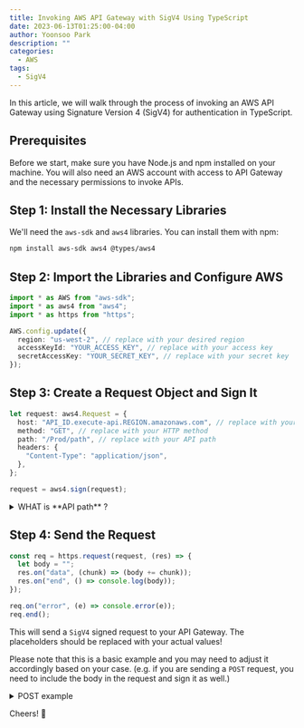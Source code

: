 ```yaml
---
title: Invoking AWS API Gateway with SigV4 Using TypeScript
date: 2023-06-13T01:25:00-04:00
author: Yoonsoo Park
description: ""
categories:
  - AWS
tags:
  - SigV4
---
```


In this article, we will walk through the process of invoking an AWS API Gateway using Signature Version 4 (SigV4) for authentication in TypeScript.

## Prerequisites

Before we start, make sure you have Node.js and npm installed on your machine. You will also need an AWS account with access to API Gateway and the necessary permissions to invoke APIs.

## Step 1: Install the Necessary Libraries

We'll need the `aws-sdk` and `aws4` libraries. You can install them with npm:

```bash
npm install aws-sdk aws4 @types/aws4
```

## Step 2: Import the Libraries and Configure AWS

```typescript
import * as AWS from "aws-sdk";
import * as aws4 from "aws4";
import * as https from "https";

AWS.config.update({
  region: "us-west-2", // replace with your desired region
  accessKeyId: "YOUR_ACCESS_KEY", // replace with your access key
  secretAccessKey: "YOUR_SECRET_KEY", // replace with your secret key
});
```

## Step 3: Create a Request Object and Sign It

```typescript
let request: aws4.Request = {
  host: "API_ID.execute-api.REGION.amazonaws.com", // replace with your API Gateway URL
  method: "GET", // replace with your HTTP method
  path: "/Prod/path", // replace with your API path
  headers: {
    "Content-Type": "application/json",
  },
};

request = aws4.sign(request);
```

<details>
<summary>WHAT is **API path** ? </summary>

The `path` in the request object refers to the specific endpoint in your API Gateway that you want to invoke. This is usually mapped to a specific function in your backend service. If you're using AWS Lambda as your backend service, each path in your API Gateway would be mapped to a specific Lambda function.

For example, let's say you have an API for managing users, and you have the following Lambda functions:

- `CreateUserFunction`: Creates a new user.
- `GetUserFunction`: Gets the details of a user.
- `UpdateUserFunction`: Updates details of a user.
- `DeleteUserFunction`: Deletes a user.

You can set up your API Gateway with the following paths:

- `POST /users`: Invokes `CreateUserFunction`.
- `GET /users/{userId}`: Invokes `GetUserFunction`.
- `PUT /users/{userId}`: Invokes `UpdateUserFunction`.
- `DELETE /users/{userId}`: Invokes `DeleteUserFunction`.

If you wanted to get the details of a user with the ID `123`, you would set the `path` in your request object to `/users/123` and put the `method` to `GET`.

So, in the code example, `/Prod/path` is a placeholder for the path you want to invoke in your API Gateway. You would replace this with the actual path for your API. (e.g. if you're invoking the `GetUserFunction` in the example above, you might set the `path` to `/users/123`).

Here's how you can modify the request object for this example:

```typescript
let request: aws4.Request = {
  host: "API_ID.execute-api.REGION.amazonaws.com", // replace with your API Gateway URL
  method: "GET", // replace with your HTTP method
  path: "/users/123", // replace with your API path
  headers: {
    "Content-Type": "application/json",
  },
};
```

Do not forget to replace `API_ID`, `REGION`, and the path with your actual values!

</details>

## Step 4: Send the Request

```typescript
const req = https.request(request, (res) => {
  let body = "";
  res.on("data", (chunk) => (body += chunk));
  res.on("end", () => console.log(body));
});

req.on("error", (e) => console.error(e));
req.end();
```

This will send a `SigV4` signed request to your API Gateway. The placeholders should be replaced with your actual values!

Please note that this is a basic example and you may need to adjust it accordingly based on your case. (e.g. if you are sending a `POST` request, you need to include the body in the request and sign it as well.)

<details>
<summary>POST example</summary>

Here's how you can modify the previous example to send a POST request with a body:

```typescript
import * as AWS from "aws-sdk";
import * as aws4 from "aws4";
import * as https from "https";

AWS.config.update({
  region: "us-east-1", // replace with your desired region
  accessKeyId: "YOUR_ACCESS_KEY", // replace with your access key
  secretAccessKey: "YOUR_SECRET_KEY", // replace with your secret key
});

let body = {
  key1: "value1",
  key2: "value2",
};

let request: aws4.Request = {
  host: "API_ID.execute-api.REGION.amazonaws.com", // replace with your API Gateway URL
  method: "POST", // replace with your HTTP method
  path: "/Prod/path", // replace with your API path
  headers: {
    "Content-Type": "application/json",
  },
  body: JSON.stringify(body),
};

request = aws4.sign(request);

const req = https.request(request, (res) => {
  let responseBody = "";
  res.on("data", (chunk) => (responseBody += chunk));
  res.on("end", () => console.log(responseBody));
});

req.on("error", (e) => console.error(e));

req.write(request.body);
req.end();
```

In this example, we're sending a JSON object as the body of the request. We stringify the object and include it in the `body` part of the request object, and then we sign the request with `aws4.sign(request)`.

When sending the request, we use `req.write(request.body)` to include the body in the request. (The `body` object should be replaced with the actual data you want to send in your `POST` request)

</details>

Cheers! 🍺
